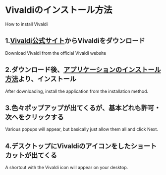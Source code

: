 # Vivaldiのインストール方法
How to install Vivaldi
## 1.[Vivaldi公式サイト](https://vivaldi.com/ja/download/)からVivaldiをダウンロード
Download Vivaldi from the official Vivaldi website
## 2.ダウンロード後、[アプリケーションのインストール方法](Install.md)より、インストール
After downloading, install the application from the installation method.
## 3.色々ポップアップが出てくるが、基本どれも許可・次へをクリックする
Various popups will appear, but basically just allow them all and click Next.
## 4.デスクトップにVivaldiのアイコンをしたショートカットが出てくる
A shortcut with the Vivaldi icon will appear on your desktop.
